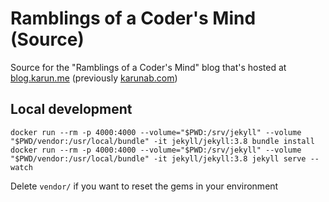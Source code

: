 # Ramblings of a Coder's Mind (Source)

Source for the "Ramblings of a Coder's Mind" blog that's hosted at [blog.karun.me](https://blog.karun.me) (previously [karunab.com](https://karunab.com))

## Local development

`docker run --rm -p 4000:4000 --volume="$PWD:/srv/jekyll" --volume "$PWD/vendor:/usr/local/bundle" -it jekyll/jekyll:3.8 bundle install`
`docker run --rm -p 4000:4000 --volume="$PWD:/srv/jekyll" --volume "$PWD/vendor:/usr/local/bundle" -it jekyll/jekyll:3.8 jekyll serve --watch`

Delete `vendor/` if you want to reset the gems in your environment
